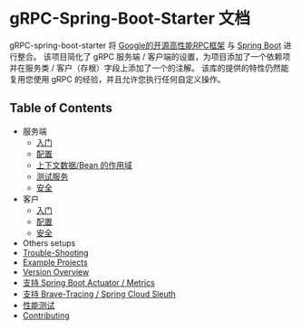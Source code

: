 # gRPC-Spring-Boot-Starter 文档

gRPC-spring-boot-starter 将 [Google的开源高性能RPC框架](https://grpc.io) 与
 [Spring Boot](https://spring.io/projects/spring-boot) 进行整合。
该项目简化了 gRPC 服务端 / 客户端的设置，为项目添加了一个依赖项并在服务类 / 客户（存根）字段上添加了一个的注解。
该库的提供的特性仍然能复用您使用 gRPC 的经验，并且允许您执行任何自定义操作。

## Table of Contents

- 服务端
    -  [入门](server/getting-started) 
    -  [配置](server/configuration) 
    -  [上下文数据/Bean 的作用域](server/contextual-data) 
    -  [测试服务](server/testing) 
    -  [安全](server/security) 
- 客户
    -  [入门](client/getting-started) 
    -  [配置](client/configuration) 
    -  [安全](client/security) 
- Others setups
- [Trouble-Shooting](trouble-shooting)
- [Example Projects](examples)
- [Version Overview](versions)
- [支持 Spring Boot Actuator / Metrics](actuator)
- [支持 Brave-Tracing / Spring Cloud Sleuth](brave)
- [性能测试](benchmarking)
- [Contributing](contributions)
